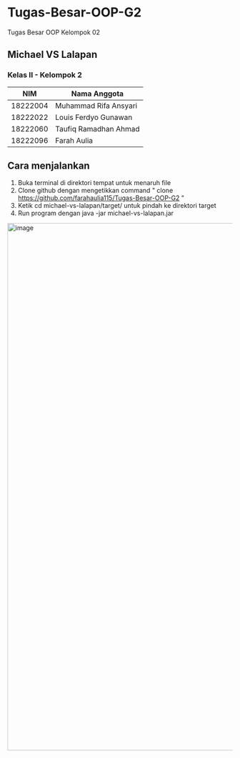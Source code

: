 # Tugas-Besar-OOP-G2
Tugas Besar OOP Kelompok 02
## Michael VS Lalapan
### Kelas II - Kelompok 2
| NIM | Nama Anggota |
| --- | --- |
| 18222004 | Muhammad Rifa Ansyari |
| 18222022 | Louis Ferdyo Gunawan |
| 18222060 | Taufiq Ramadhan Ahmad |
| 18222096 | Farah Aulia |

## Cara menjalankan
1. Buka terminal di direktori tempat untuk menaruh file
2. Clone github dengan mengetikkan command " clone https://github.com/farahaulia115/Tugas-Besar-OOP-G2 "
3. Ketik cd michael-vs-lalapan/target/ untuk pindah ke direktori target
4. Run program dengan java -jar michael-vs-lalapan.jar
<img width="1181" alt="image" src="https://github.com/farahaulia115/Tugas-Besar-OOP-G2/assets/162091491/58d1a331-cac3-4e03-a7a2-921fd826ac80">

